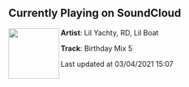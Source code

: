 ## Currently Playing on SoundCloud

[<img align="left" width="100" src="https://i1.sndcdn.com/artworks-att543Rod9s07eVz-wFkwdg-t500x500.jpg">](https://soundcloud.com/770rd/birthday-mix-5)

**Artist**: Lil Yachty, RD, Lil Boat 

**Track**: Birthday Mix 5

Last updated at 03/04/2021 15:07
